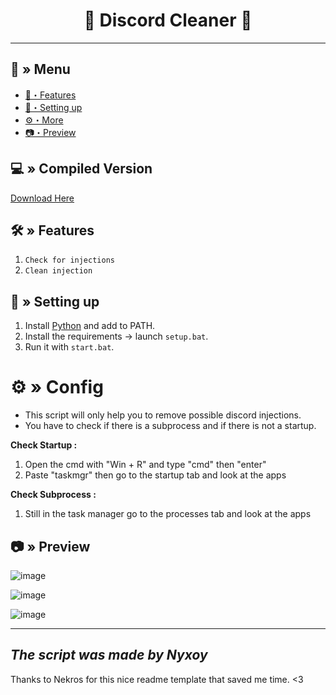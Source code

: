 <h1 align="center">
 🍃 Discord Cleaner 🤖
</h1>

---
## <a id="menu"></a>🔱 » Menu

- [🔰・Features](#features)
- [🎉・Setting up](#setup)
- [⚙・More](#more)
- [📷・Preview](#preview)


## <a id="menu"></a>💻 » Compiled Version 
[Download Here](https://github.com/Nyxoy201/Discord-Cleaner/releases/download/1.0/main.exe)


## <a id="features"></a>🛠 » Features
1. `Check for injections`
2. `Clean injection`

## <a id="setup"></a> 📁 » Setting up

1. Install [Python](https://www.python.org/downloads/) and add to PATH.
2. Install the requirements → launch `setup.bat`.
3. Run it with `start.bat`.

# <a id="more"></a>⚙ » Config
- This script will only help you to remove possible discord injections.
- You have to check if there is a subprocess and if there is not a startup.

**Check Startup :**
1. Open the cmd with "Win + R" and type "cmd" then "enter"
2. Paste "taskmgr" then go to the startup tab and look at the apps

**Check Subprocess :**
1. Still in the task manager go to the processes tab and look at the apps

## <a id="preview"></a>📷 » Preview
![image](https://github.com/user-attachments/assets/ce3e9b77-6c9e-4071-8560-3c58886f7334)

![image](https://github.com/user-attachments/assets/6d06baf2-638f-4fa6-9b83-ece4e0e5eab0)

![image](https://github.com/user-attachments/assets/90242953-891c-493b-af7e-4db3b9fa137b)


---
*The script was made by Nyxoy*
---

Thanks to Nekros for this nice readme template that saved me time. <3
